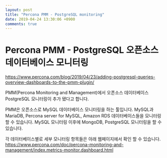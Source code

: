 ```yaml
---
layout: post
title: "Percona PMM - PostgreSQL monitoring"
date: 2019-04-24 13:30:06 +0900
comments: true
---
```

# Percona PMM - PostgreSQL 오픈소스 데이터베이스 모니터링
https://www.percona.com/blog/2019/04/23/adding-postgresql-queries-overview-dashboards-to-the-pmm-plugin/

PMM(Percona Monitoring and Management)에서 오픈소스 데이터베이스 PostgreSQL 모니터링이 추가 됐다고 합니다.

PMM은 오픈소스로 MySQL 데이터베이스 모니터링을 하는 툴입니다. MySQL과 MariaDB, Percona server for MySQL, Amazon RDS 데이터베이스들을 모니터링 할 수 있습니다. 
MySQL 모니터링 이후에 MongoDB, PostgreSQL 모니터링을 할 수 있습니다.

각 데이터베이스별로 세부 모니터링 항목들은 아래 웹페이지에서 확인 할 수 있습니다.
https://www.percona.com/doc/percona-monitoring-and-management/index.metrics-monitor.dashboard.html